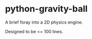 python-gravity-ball
===================

A brief foray into a 2D physics engine.

Designed to be <= 100 lines.
